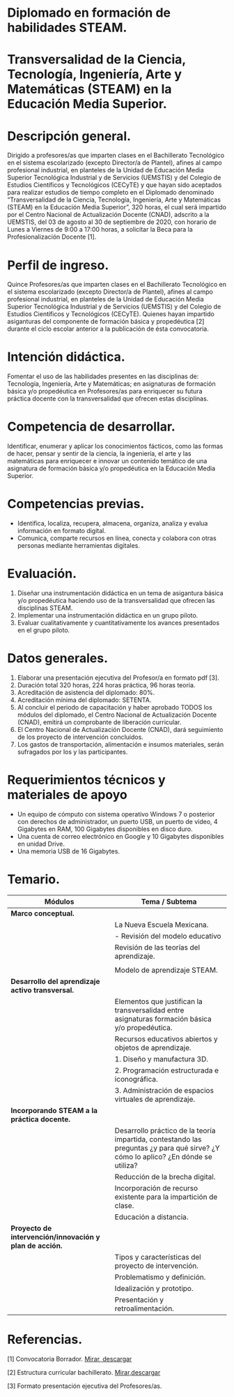 <!--- Header -->

# Diplomado en formación de habilidades STEAM. 
# Transversalidad de la Ciencia, Tecnología, Ingeniería, Arte y Matemáticas (STEAM) en la Educación Media Superior.

# Descripción general.
Dirigido a profesores/as que imparten clases en el Bachillerato Tecnológico en el sistema
escolarizado (excepto Director/a de Plantel), afines al campo profesional industrial, en
planteles de la Unidad de Educación Media Superior Tecnológica Industrial y de
Servicios (UEMSTIS) y del Colegio de Estudios Científicos y Tecnológicos (CECyTE) y que
hayan sido aceptados para realizar estudios de tiempo completo en el Diplomado
denominado “Transversalidad de la Ciencia, Tecnología, Ingeniería, Arte y Matemáticas
(STEAM) en la Educación Media Superior”, 320 horas, el cual será impartido por el Centro Nacional
de Actualización Docente (CNAD), adscrito a la UEMSTIS, del 03 de agosto al 30 de
septiembre de 2020, con horario de Lunes a Viernes de 9:00 a 17:00 horas, 
a solicitar la Beca para la Profesionalización Docente [1].

<!--- Body -->

# Perfil de ingreso.
Quince Profesores/as que imparten clases en el Bachillerato Tecnológico en el sistema
escolarizado (excepto Director/a de Plantel), afines al campo profesional industrial, en
planteles de la Unidad de Educación Media Superior Tecnológica Industrial y de
Servicios (UEMSTIS) y del Colegio de Estudios Científicos y Tecnológicos (CECyTE). 
Quienes hayan impartido asiganturas del componente de formación básica y propedéutica [2] 
durante el ciclo escolar anterior a la publicación de ésta convocatoria.

# Intención didáctica.

Fomentar el uso de las habilidades presentes en las disciplinas de: Tecnología, Ingeniería, 
Arte y Matemáticas; en asignaturas de formación básica y/o propedéutica en Profesores/as 
para enriquecer su futura práctica docente con la transversalidad que ofrecen estas disciplinas.  

# Competencia de desarrollar.

Identificar, enumerar y aplicar los conocimientos fácticos, como las formas de hacer, pensar y sentir de 
la ciencia, la ingeniería, el arte y las matemáticas para enriquecer e innovar un contenido temático 
de una asignatura de formación básica y/o propedéutica en la Educación Media Superior. 

# Competencias previas.

- Identifica, localiza, recupera, almacena, organiza, analiza y evalua información en formato digital.
- Comunica, comparte recursos en línea, conecta y colabora con otras personas mediante herramientas digitales.

# Evaluación.

 1. Diseñar una instrumentación didáctica en un tema de asigantura básica y/o propedéutica haciendo uso de la transversalidad que ofrecen las disciplinas STEAM.
 2. Implementar una instrumentación didáctica en un grupo piloto.
 3. Evaluar cualitativamente y cuantitativamente los avances presentados en el grupo piloto.
 
# Datos generales.  
1. Elaborar una presentación ejecutiva del Profesor/a en formato pdf [3].
2. Duración total 320 horas, 224 horas práctica, 96 horas teoria.
3. Acreditación de asistencia del diplomado: 80%.
4. Acreditación mínima del diplomado: SETENTA.
5. Al concluir el periodo de capacitación y haber aprobado TODOS los módulos del diplomado,
  el Centro Nacional de Actualización Docente (CNAD), emitirá un comprobante de liberación curricular.
6. El Centro Nacional de Actualización Docente (CNAD), dará seguimiento de los proyecto de intervención
concluidos.
7. Los gastos de transportación, alimentación e insumos materiales, serán sufragados por los y las participantes.

# Requerimientos técnicos y materiales de apoyo
- Un equipo de cómputo con sistema operativo Windows 7  o posterior con derechos de administrador, un puerto USB, un puerto de video, 4 Gigabytes en RAM, 100 Gigabytes
disponibles en disco duro.
- Una cuenta de correo electrónico en Google y 10 Gigabytes disponibles en unidad Drive.
- Una memoria USB de 16 Gigabytes.

# Temario.

| Módulos               | Tema / Subtema             |
| --------------------- | ---------------------------|
| **Marco conceptual.** | 						     |
|			            | La Nueva Escuela Mexicana. |
|                       | - Revisión del modelo educativo |
|              		  	| Revisión de las teorías del aprendizaje.|
|                       | 							 |
|                       | Modelo de aprendizaje STEAM.| 
| **Desarrollo del aprendizaje activo transversal.**|   |
|                       | Elementos que justifican la transversalidad entre asignaturas formación  básica y/o propedéutica.|  
|                       | Recursos educativos abiertos y objetos de aprendizaje. |
|                       |  1. Diseño y manufactura 3D. |
|                       |  2. Programación estructurada e iconográfica.|
|                       |  3. Administración de espacios virtuales de aprendizaje.|
| **Incorporando STEAM a la práctica docente.**|   |
|                       | Desarrollo práctico de la teoría impartida, contestando las preguntas ¿y para qué sirve? ¿Y cómo lo aplico? ¿En dónde se utiliza?|  
|                       | Reducción de la brecha digital.                           |
|                       | Incorporación de recurso existente para la impartición de clase. |
|                       | Educación a distancia. |
| **Proyecto de intervención/innovación  y plan de acción.**|   |
|                       | Tipos y características del proyecto de intervención. |
|                       | Problematismo y definición. |
|                       | Idealización y prototipo.   |
|                       | Presentación y retroalimentación. |
   
<!---   -->

# Referencias.

[1] Convocatoria Borrador.
[Mirar, descargar](https://github.com/miRepositorioGit/TransversalidadSTEAM/blob/master/Pdf/ConvocatoriaTransversalidadCienciaTecnologiaIngenieriaArteMatematicas2020.pdf)

[2] Estructura curricular bachillerato.
[Mirar,descargar](https://github.com/miRepositorioGit/TransversalidadSTEAM/blob/master/miscelanos/estructuraCurricularBachilleratoTecnologicoUemstis.png)

[3] Formato presentación ejecutiva del Profesores/as. <!--- actualizar con el formato   -->

<!--- Footer -->

